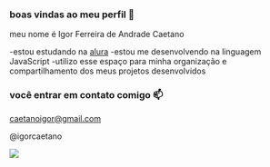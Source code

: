 ### boas vindas ao meu perfil 💙

meu nome é Igor Ferreira de Andrade Caetano

-estou estudando na [alura](https://www.alura.com.br)
-estou me desenvolvendo na linguagem JavaScript
-utilizo esse espaço para minha organização e compartilhamento dos meus projetos desenvolvidos 

### você entrar em contato comigo 📫

caetanoigor@gmail.com

@igorcaetano

![](https://media.tenor.com/Q-mh7Eya1ZAAAAAj/goku-16/)
